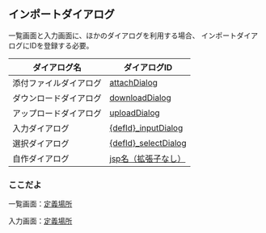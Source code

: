 ## インポートダイアログ

一覧画面と入力画面に、ほかのダイアログを利用する場合、
インポートダイアログにIDを登録する必要。

|ダイアログ名|ダイアログID|
|-|-|
|添付ファイルダイアログ|[attachDialog](part.attachDialog.md)|
|ダウンロードダイアログ|[downloadDialog](part.downloadDialog.md)|
|アップロードダイアログ|[uploadDialog](part.uploadDialog.md)|
|入力ダイアログ|[{defId}_inputDialog](part.inputDialog.md)|
|選択ダイアログ|[{defId}_selectDialog](part.selectDialog.md)|
|自作ダイアログ|[jsp名（拡張子なし）](part.myDialog.md)|

### ここだよ

一覧画面：[定義場所](https://efwgrp.github.io/ske/svg/base.imports.listPage.def.svg)

入力画面：[定義場所](https://efwgrp.github.io/ske/svg/base.imports.inputPage.def.svg)

